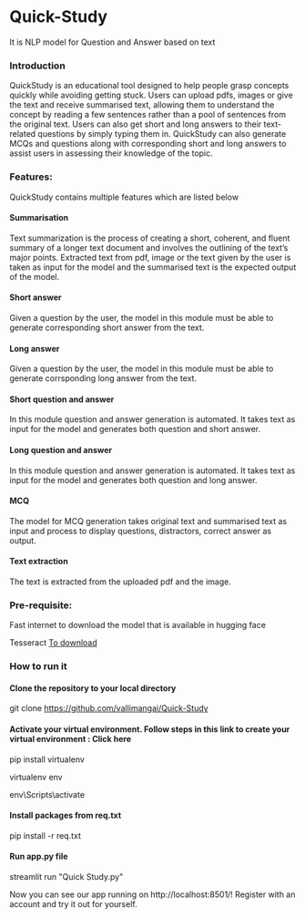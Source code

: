 # Quick-Study
It is NLP model for Question and Answer based on text
### Introduction
QuickStudy is an educational tool designed to help people grasp concepts quickly while avoiding getting stuck. Users can upload pdfs, images or give the text and receive summarised text, allowing them to understand the concept by reading a few sentences rather than a pool of sentences from the original text. Users can also get short and long answers to their text-related questions by simply typing them in. QuickStudy can also generate MCQs and questions along with corresponding short and long answers to assist users in assessing their knowledge of the topic. 

### Features:
QuickStudy contains multiple features which are listed below
#### Summarisation
Text summarization is the process of creating a short, coherent, and fluent summary of a longer text document and involves the outlining of the text’s major points. Extracted text from pdf, image or the text given by the user is taken as input for the model and the summarised text is the expected output of the model.

#### Short answer
Given a question by the user, the model in this module must be able to generate corresponding short answer from the text.

#### Long answer
Given a question by the user, the model in this module must be able to generate corrsponding long answer from the text.
#### Short question and answer
In this module question and answer generation is automated. It takes text as input for the model and generates both question and short answer.

#### Long question and answer
In this module question and answer generation is automated. It takes text as input for the model and generates both question and long answer.

#### MCQ
The model for MCQ generation takes original text and summarised text as input and process to display questions, distractors, correct answer as output.
#### Text extraction
The text is extracted from the uploaded pdf and the image.

### Pre-requisite:
Fast internet to download the model that is available in hugging face

Tesseract <a href="https://digi.bib.uni-mannheim.de/tesseract/tesseract-ocr-w64-setup-v5.2.0.20220712.exe"> To download </a>

### How to run it

#### Clone the repository to your local directory

git clone https://github.com/vallimangai/Quick-Study

#### Activate your virtual environment. Follow steps in this link to create your virtual environment : Click here

pip install virtualenv

virtualenv env

env\Scripts\activate

#### Install packages from req.txt

pip install -r req.txt

#### Run app.py file

streamlit run "Quick Study.py"

Now you can see our app running on http://localhost:8501/! Register with an account and try it out for yourself.
